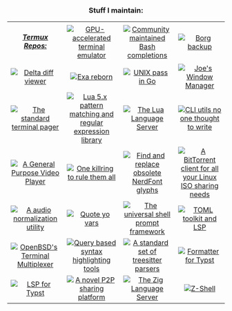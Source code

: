 <!--
**TomJo2000/TomJo2000** is a ✨ _special_ ✨ repository because its `README.md` (this file) appears on your GitHub profile.
-->
<div align=center>

  ### Stuff I maintain:

</div>
<table align="center">
  <tbody align="center">
    <tr>
      <td><h5>
        <a href="https://github.com/termux/termux-packages">Termux Repos:</a>
      </h5></td>
      <td><a href="https://repology.org/project/alacritty/versions">
        <img src="https://repology.org/badge/version-for-repo/termux/alacritty.svg?header=Alacritty" title="GPU-accelerated terminal emulator">
      </a></td>
      <td><a href="https://repology.org/project/bash-completion/versions">
        <img src="https://repology.org/badge/version-for-repo/termux/bash-completion.svg?header=Bash%20Completions" title="Community maintained Bash completions">
      </a></td>
      <td><a href="https://repology.org/project/borgbackup/versions">
        <img src="https://repology.org/badge/version-for-repo/termux/borgbackup.svg?header=Borg" title="Borg backup">
      </a></td>
    </tr>
    <tr>
      <td><a href="https://repology.org/project/git-delta/versions">
        <img src="https://repology.org/badge/version-for-repo/termux/git-delta.svg?header=Delta" title="Delta diff viewer">
      </a></td>
      <td><a href="https://repology.org/project/eza/versions">
        <img src="https://repology.org/badge/version-for-repo/termux/eza.svg?header=Eza" title="Exa reborn">
      </a></td>
      <td><a href="https://repology.org/project/gopass-gopasspw/versions">
        <img src="https://repology.org/badge/version-for-repo/termux/gopass-gopasspw.svg?header=Gopass" title="UNIX pass in Go">
      </a></td>
      <td><a href="https://repology.org/project/jwm/versions">
        <img src="https://repology.org/badge/version-for-repo/termux/jwm.svg?header=JWM" title="Joe's Window Manager">
      </a></td>
    </tr>
    <tr>
      <td><a href="https://repology.org/project/less/versions">
        <img src="https://repology.org/badge/version-for-repo/termux/less.svg?header=Less" title="The standard terminal pager">
      </a></td>
      <td><a href="https://repology.org/project/lua:lpeg/versions">
        <img src="https://repology.org/badge/version-for-repo/termux/lua:lpeg.svg?header=Lpeg" title="Lua 5.x pattern matching and regular expression library">
      </a></td>
      <td><a href="https://repology.org/project/lua-language-server/versions">
        <img src="https://repology.org/badge/version-for-repo/termux/lua-language-server.svg?header=LuaLS" title="The Lua Language Server">
      </a></td>
      <td><a href="https://repology.org/project/moreutils/versions">
        <img src="https://repology.org/badge/version-for-repo/termux/moreutils.svg?header=Moreutils" title="CLI utils no one thought to write">
      </a></td>
    </tr>
    <tr>
      <td><a href="https://repology.org/project/mpv/versions">
        <img src="https://repology.org/badge/version-for-repo/termux/mpv.svg?header=MPV" title="A General Purpose Video Player">
      </a></td>
      <td><a href="https://repology.org/project/neovim/versions">
        <img src="https://repology.org/badge/version-for-repo/termux/neovim.svg?header=Neovim" title="One killring to rule them all">
      </a></td>
      <td><a href="https://repology.org/project/nerdfix/versions">
        <img src="https://repology.org/badge/version-for-repo/termux/nerdfix.svg?header=Nerdfix" title="Find and replace obsolete NerdFont glyphs">
      </a></td>
      <td><a href="https://repology.org/project/qbittorrent/versions">
        <img src="https://repology.org/badge/version-for-repo/termux/qbittorrent.svg?header=qBittorrent" title="A BitTorrent client for all your Linux ISO sharing needs">
      </a></td>
    </tr>
    <tr>
      <td><a href="https://repology.org/project/rsgain/versions">
        <img src="https://repology.org/badge/version-for-repo/termux/rsgain.svg?header=Rsgain" title="A audio normalization utility">
      </a></td>
      <td><a href="https://repology.org/project/shellcheck/versions">
        <img src="https://repology.org/badge/version-for-repo/termux/shellcheck.svg?header=Shellcheck" title="Quote yo vars">
      </a></td>
      <td><a href="https://repology.org/project/starship/versions">
        <img src="https://repology.org/badge/version-for-repo/termux/starship.svg?header=Starship" title="The universal shell prompt framework">
      </a></td>
      <td><a href="https://repology.org/project/taplo/versions">
        <img src="https://repology.org/badge/version-for-repo/termux/taplo.svg?header=Taplo" title="TOML toolkit and LSP">
      </a></td>
    </tr>
    <tr>
      <td><a href="https://repology.org/project/tmux/versions">
        <img src="https://repology.org/badge/version-for-repo/termux/tmux.svg?header=Tmux" title="OpenBSD's Terminal Multiplexer">
      </a></td>
      <td><a href="https://repology.org/project/tree-sitter/versions">
        <img src="https://repology.org/badge/version-for-repo/termux/tree-sitter.svg?header=Treesitter" title="Query based syntax highlighting tools">
      </a></td>
      <td><a href="https://repology.org/project/tree-sitter-parsers/versions">
        <img src="https://repology.org/badge/version-for-repo/termux/tree-sitter-parsers.svg?header=TS Parsers" title="A standard set of treesitter parsers">
      </a></td>
      <td><a href="https://repology.org/project/typstfmt/versions">
        <img src="https://repology.org/badge/version-for-repo/termux/typstfmt.svg?header=Typstfmt" title="Formatter for Typst">
      </a></td>
    </tr>
    <tr>
      <td><a href="https://repology.org/project/typst-lsp/versions">
        <img src="https://repology.org/badge/version-for-repo/termux/typst-lsp.svg?header=Typst LSP" title="LSP for Typst">
      </a></td>
      <td><a href="https://repology.org/project/zrok/versions">
        <img src="https://repology.org/badge/version-for-repo/termux/zrok.svg?header=Zrok" title="A novel P2P sharing platform">
      </a></td>
      <td><a href="https://repology.org/project/zls/versions">
        <img src="https://repology.org/badge/version-for-repo/termux/zls.svg?header=Zls" title="The Zig Language Server">
      </a></td>
      <td><a href="https://repology.org/project/zsh/versions">
        <img src="https://repology.org/badge/version-for-repo/termux/zsh.svg?header=Zsh" title="Z-Shell">
      </a></td>
    </tr>
  </tbody>
</table>

<!-- vim: set ft=markdown et tw=2 sw=2 ff=unix -->
